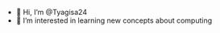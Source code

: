 - 👋 Hi, I’m @Tyagisa24
- 👀 I’m interested in learning new concepts about computing



<!---
Tyagisa24/Tyagisa24 is a ✨ special ✨ repository because its `README.md` (this file) appears on your GitHub profile.
You can click the Preview link to take a look at your changes.
--->

